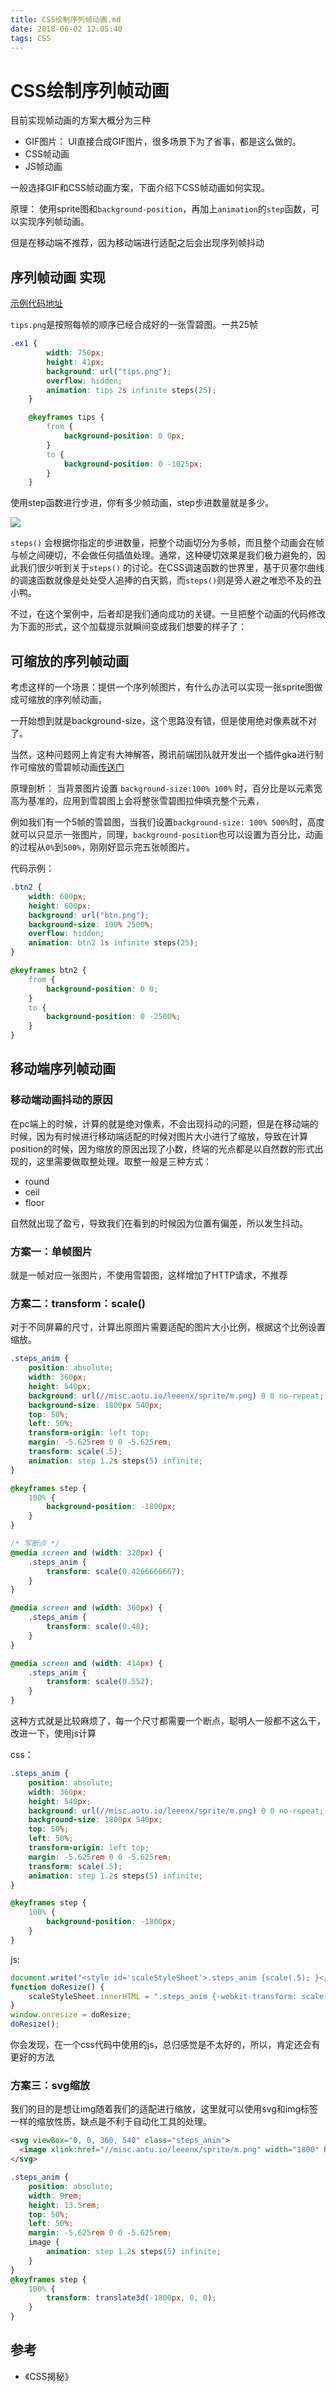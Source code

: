 ```yaml
---
title: CSS绘制序列帧动画.md
date: 2018-06-02 12:05:40
tags: CSS
---
```

# CSS绘制序列帧动画
目前实现帧动画的方案大概分为三种
- GIF图片： UI直接合成GIF图片，很多场景下为了省事，都是这么做的。
- CSS帧动画
- JS帧动画

一般选择GIF和CSS帧动画方案，下面介绍下CSS帧动画如何实现。

原理： 使用sprite图和`background-position`，再加上`animation`的`step`函数，可以实现序列帧动画。

但是在移动端不推荐，因为移动端进行适配之后会出现序列帧抖动

## 序列帧动画 实现

[示例代码地址](https://github.com/Xia-Ao/FrontendDemo/blob/master/30-CSS/03-animation/%E5%BA%8F%E5%88%97%E5%B8%A7%E5%8A%A8%E7%94%BB.html)

`tips.png`是按照每帧的顺序已经合成好的一张雪碧图。一共25帧


```css
.ex1 {
        width: 750px;
        height: 41px;
        background: url("tips.png");
        overflow: hidden;
        animation: tips 2s infinite steps(25);
    }

    @keyframes tips {
        from {
            background-position: 0 0px;
        }
        to {
            background-position: 0 -1025px;
        }
    }
```

使用step函数进行步进，你有多少帧动画，step步进数量就是多少。

![](/assets/step.png)

`steps()` 会根据你指定的步进数量，把整个动画切分为多帧，而且整个动画会在帧与帧之间硬切，不会做任何插值处理。通常，这种硬切效果是我们极力避免的，因此我们很少听到关于`steps()` 的讨论。在CSS调速函数的世界里，基于贝塞尔曲线的调速函数就像是处处受人追捧的白天鹅，而`steps()`则是旁人避之唯恐不及的丑小鸭。

不过，在这个案例中，后者却是我们通向成功的关键。一旦把整个动画的代码修改为下面的形式，这个加载提示就瞬间变成我们想要的样子了：



## 可缩放的序列帧动画
考虑这样的一个场景：提供一个序列帧图片，有什么办法可以实现一张sprite图做成可缩放的序列帧动画，

一开始想到就是background-size，这个思路没有错，但是使用绝对像素就不对了。

当然，这种问题网上肯定有大神解答，腾讯前端团队就开发出一个插件gka进行制作可缩放的雪碧帧动画[传送门](http://www.alloyteam.com/2017/07/12948/)

原理剖析：
当背景图片设置 `background-size:100% 100%` 时，百分比是以元素宽高为基准的，应用到雪碧图上会将整张雪碧图拉伸填充整个元素，

例如我们有一个5帧的雪碧图，当我们设置`background-size: 100% 500%`时，高度就可以只显示一张图片，同理，`background-position`也可以设置为百分比，动画的过程从`0%`到`500%`，刚刚好显示完五张帧图片。

代码示例：
```css
.btn2 {
    width: 600px;
    height: 600px;
    background: url("btn.png");
    background-size: 100% 2500%;
    overflow: hidden;
    animation: btn2 1s infinite steps(25);
}

@keyframes btn2 {
    from {
        background-position: 0 0;
    }
    to {
        background-position: 0 -2500%;
    }
}

```


## 移动端序列帧动画

### 移动端动画抖动的原因
在pc端上的时候，计算的就是绝对像素，不会出现抖动的问题，但是在移动端的时候，因为有时候进行移动端适配的时候对图片大小进行了缩放，导致在计算position的时候，因为缩放的原因出现了小数，终端的光点都是以自然数的形式出现的，这里需要做取整处理。取整一般是三种方式：
- round
- ceil
- floor

自然就出现了盈亏，导致我们在看到的时候因为位置有偏差，所以发生抖动。


### 方案一：单帧图片
就是一帧对应一张图片，不使用雪碧图，这样增加了HTTP请求，不推荐

### 方案二：transform：scale()
对于不同屏幕的尺寸，计算出原图片需要适配的图片大小比例，根据这个比例设置缩放。
```css
.steps_anim {
    position: absolute;
    width: 360px;
    height: 540px;
    background: url(//misc.aotu.io/leeenx/sprite/m.png) 0 0 no-repeat;
    background-size: 1800px 540px;
    top: 50%;
    left: 50%;
    transform-origin: left top;
    margin: -5.625rem 0 0 -5.625rem;
    transform: scale(.5);
    animation: step 1.2s steps(5) infinite;
}

@keyframes step {
    100% {
        background-position: -1800px;
    }
}

/* 写断点 */
@media screen and (width: 320px) {
    .steps_anim {
        transform: scale(0.4266666667);
    }
}

@media screen and (width: 360px) {
    .steps_anim {
        transform: scale(0.48);
    }
}

@media screen and (width: 414px) {
    .steps_anim {
        transform: scale(0.552);
    }
}
```
这种方式就是比较麻烦了，每一个尺寸都需要一个断点，聪明人一般都不这么干，改进一下，使用js计算

css：
```css
.steps_anim {
    position: absolute;
    width: 360px;
    height: 540px;
    background: url(//misc.aotu.io/leeenx/sprite/m.png) 0 0 no-repeat;
    background-size: 1800px 540px;
    top: 50%;
    left: 50%;
    transform-origin: left top;
    margin: -5.625rem 0 0 -5.625rem;
    transform: scale(.5);
    animation: step 1.2s steps(5) infinite;
}

@keyframes step {
    100% {
        background-position: -1800px;
    }
}
```
js:
```js
document.write("<style id='scaleStyleSheet'>.steps_anim {scale(.5); }</style>"); 
function doResize() {  
    scaleStyleSheet.innerHTML = ".steps_anim {-webkit-transform: scale(" + (document.documentElement.clientWidth / 750) + ")}"; 
}
window.onresize = doResize; 
doResize(); 
```

你会发现，在一个css代码中使用的js，总归感觉是不太好的，所以，肯定还会有更好的方法


### 方案三：svg缩放
我们的目的是想让img随着我们的适配进行缩放，这里就可以使用svg和img标签一样的缩放性质，缺点是不利于自动化工具的处理。
```html
<svg viewBox="0, 0, 360, 540" class="steps_anim">
  <image xlink:href="//misc.aotu.io/leeenx/sprite/m.png" width="1800" height="540" />
</svg>
```

```css
.steps_anim {
    position: absolute;
    width: 9rem;
    height: 13.5rem;
    top: 50%;
    left: 50%;
    margin: -5.625rem 0 0 -5.625rem;
    image {
        animation: step 1.2s steps(5) infinite;
    }
}
@keyframes step {
    100% {
        transform: translate3d(-1800px, 0, 0);
    }
}
```

## 参考
- 《CSS揭秘》
